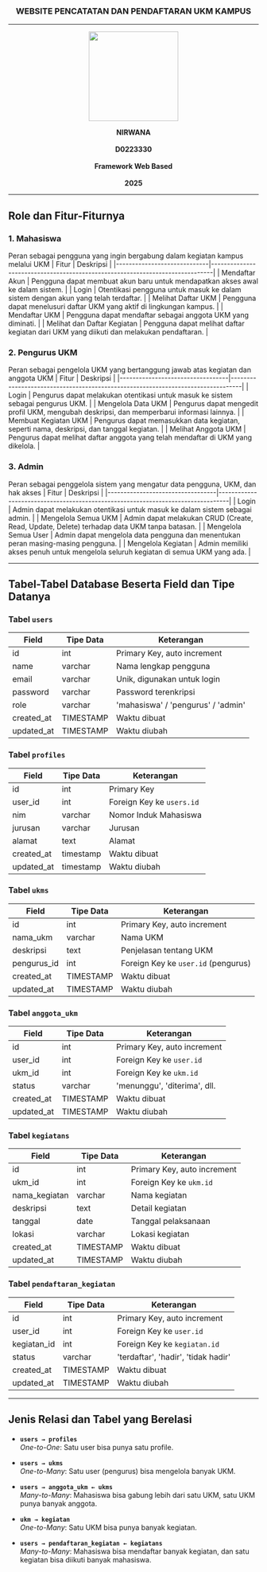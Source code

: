 <h3 align="center">WEBSITE PENCATATAN DAN PENDAFTARAN UKM KAMPUS</h3>

---

<p align="center">
  <img src="https://github.com/user-attachments/assets/6ea20b1c-762f-4fc2-98b8-fb3785782673" alt=" " width="180"/>
</p>


<p align="center">
  <strong>NIRWANA</strong><br/><br/>
  <strong>D0223330</strong><br/><br/>
  <strong>Framework Web Based</strong><br/><br/>
  <strong>2025</strong>
</p>

---

## Role dan Fitur-Fiturnya

### 1. Mahasiswa
Peran sebagai pengguna yang ingin bergabung dalam kegiatan kampus melalui UKM
| Fitur                    | Deskripsi                                                                 |
|-----------------------------|------------------------------------------------------------------------------|
| Mendaftar Akun              | Pengguna dapat membuat akun baru untuk mendapatkan akses awal ke dalam sistem. |
| Login                       | Otentikasi pengguna untuk masuk ke dalam sistem dengan akun yang telah terdaftar. |
| Melihat Daftar UKM          | Pengguna dapat menelusuri daftar UKM yang aktif di lingkungan kampus.        |
| Mendaftar UKM               | Pengguna dapat mendaftar sebagai anggota UKM yang diminati.                  |
| Melihat dan Daftar Kegiatan | Pengguna dapat melihat daftar kegiatan dari UKM yang diikuti dan melakukan pendaftaran. |


### 2. Pengurus UKM
Peran sebagai pengelola UKM yang bertanggung jawab atas kegiatan dan anggota UKM
| Fitur                        | Deskripsi                                                                   |
|----------------------------------|---------------------------------------------------------------------------------|
| Login                           | Pengurus dapat melakukan otentikasi untuk masuk ke sistem sebagai pengurus UKM. |
| Mengelola Data UKM              | Pengurus dapat mengedit profil UKM, mengubah deskripsi, dan memperbarui informasi lainnya. |
| Membuat Kegiatan UKM            | Pengurus dapat memasukkan data kegiatan, seperti nama, deskripsi, dan tanggal kegiatan. |
| Melihat Anggota UKM            | Pengurus dapat melihat daftar anggota yang telah mendaftar di UKM yang dikelola. |


### 3. Admin
Peran sebagai penggelola sistem yang mengatur data pengguna, UKM, dan hak akses
| Fitur                        | Deskripsi                                                                   |
|----------------------------------|---------------------------------------------------------------------------------|
| Login                           | Admin dapat melakukan otentikasi untuk masuk ke dalam sistem sebagai admin.     |
| Mengelola Semua UKM             | Admin dapat melakukan CRUD (Create, Read, Update, Delete) terhadap data UKM tanpa batasan. |
| Mengelola Semua User            | Admin dapat mengelola data pengguna dan menentukan peran masing-masing pengguna. |
| Mengelola Kegiatan              | Admin memiliki akses penuh untuk mengelola seluruh kegiatan di semua UKM yang ada. |


---

## Tabel-Tabel Database Beserta Field dan Tipe Datanya

### Tabel `users`

| Field       | Tipe Data | Keterangan                             |
|-------------|-----------|----------------------------------------|
| id          | int       | Primary Key, auto increment            |
| name        | varchar   | Nama lengkap pengguna                  |
| email       | varchar   | Unik, digunakan untuk login            |
| password    | varchar   | Password terenkripsi                   |
| role        | varchar   | 'mahasiswa' / 'pengurus' / 'admin'     |
| created_at  | TIMESTAMP | Waktu dibuat                           |
| updated_at  | TIMESTAMP | Waktu diubah                           |

### Tabel `profiles`

| Field       | Tipe Data | Keterangan                |
| ----------- | --------- | ------------------------- |
| id          | int       | Primary Key               |
| user\_id    | int       | Foreign Key ke `users.id` |
| nim         | varchar   | Nomor Induk Mahasiswa     |
| jurusan     | varchar   | Jurusan                   |
| alamat      | text      | Alamat                    |
| created\_at | timestamp | Waktu dibuat              |
| updated\_at | timestamp | Waktu diubah              |


### Tabel `ukms`

| Field        | Tipe Data | Keterangan                                 |
|--------------|-----------|--------------------------------------------|
| id           | int       | Primary Key, auto increment                |
| nama_ukm     | varchar   | Nama UKM                                   |
| deskripsi    | text      | Penjelasan tentang UKM                     |
| pengurus_id  | int       | Foreign Key ke `user.id` (pengurus)        |
| created_at   | TIMESTAMP | Waktu dibuat                               |
| updated_at   | TIMESTAMP | Waktu diubah                               |

### Tabel `anggota_ukm`

| Field     | Tipe Data | Keterangan                                   |
|-----------|-----------|----------------------------------------------|
| id        | int       | Primary Key, auto increment                  |
| user_id   | int       | Foreign Key ke `user.id`                     |
| ukm_id    | int       | Foreign Key ke `ukm.id`                      |
| status    | varchar   | 'menunggu', 'diterima', dll.                 |
| created_at      | TIMESTAMP | Waktu dibuat                           |
| updated_at      | TIMESTAMP | Waktu diubah                           |

### Tabel `kegiatans`

| Field          | Tipe Data | Keterangan                        |
|----------------|-----------|-----------------------------------|
| id             | int       | Primary Key, auto increment       |
| ukm_id         | int       | Foreign Key ke `ukm.id`           |
| nama_kegiatan  | varchar   | Nama kegiatan                     |
| deskripsi      | text      | Detail kegiatan                   |
| tanggal        | date      | Tanggal pelaksanaan               |
| lokasi         | varchar   | Lokasi kegiatan                   |
| created_at     | TIMESTAMP | Waktu dibuat                      |
| updated_at     | TIMESTAMP | Waktu diubah                      |

### Tabel `pendaftaran_kegiatan`

| Field           | Tipe Data | Keterangan                                     |
|-----------------|-----------|------------------------------------------------|
| id              | int       | Primary Key, auto increment                    |
| user_id         | int       | Foreign Key ke `user.id`                       |
| kegiatan_id     | int       | Foreign Key ke `kegiatan.id`                   |
| status          | varchar   | 'terdaftar', 'hadir', 'tidak hadir'            |
| created_at      | TIMESTAMP | Waktu dibuat                                   |
| updated_at      | TIMESTAMP | Waktu diubah                                   |
---

## Jenis Relasi dan Tabel yang Berelasi

- **`users → profiles`**  
  *One-to-One*: Satu user bisa punya satu profile.

- **`users → ukms`**  
  *One-to-Many*: Satu user (pengurus) bisa mengelola banyak UKM.

- **`users → anggota_ukm ← ukms`**  
  *Many-to-Many*: Mahasiswa bisa gabung lebih dari satu UKM, satu UKM punya banyak anggota.

- **`ukm → kegiatan`**  
  *One-to-Many*: Satu UKM bisa punya banyak kegiatan.

- **`users → pendaftaran_kegiatan ← kegiatans`**  
  *Many-to-Many*: Mahasiswa bisa mendaftar banyak kegiatan, dan satu kegiatan bisa diikuti banyak mahasiswa.


